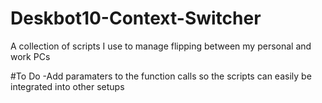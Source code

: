 # Deskbot10-Context-Switcher
A collection of scripts I use to manage flipping between my personal and work PCs

#To Do
-Add paramaters to the function calls so the scripts can easily be integrated into other setups
